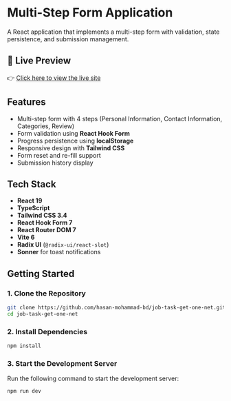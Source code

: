 # Multi-Step Form Application

A React application that implements a multi-step form with validation, state persistence, and submission management.

## 🚀 Live Preview

👉 [Click here to view the live site](https://job-task-get-one-net.vercel.app/)

## Features

- Multi-step form with 4 steps (Personal Information, Contact Information, Categories, Review)
- Form validation using **React Hook Form**
- Progress persistence using **localStorage**
- Responsive design with **Tailwind CSS**
- Form reset and re-fill support
- Submission history display

## Tech Stack

- **React 19**
- **TypeScript**
- **Tailwind CSS 3.4**
- **React Hook Form 7**
- **React Router DOM 7**
- **Vite 6**
- **Radix UI** (`@radix-ui/react-slot`)
- **Sonner** for toast notifications



## Getting Started

### 1. Clone the Repository

```bash
git clone https://github.com/hasan-mohammad-bd/job-task-get-one-net.git
cd job-task-get-one-net

```
### 2. Install Dependencies
```bash
npm install
```
### 3. Start the Development Server

Run the following command to start the development server:

```bash
npm run dev
```